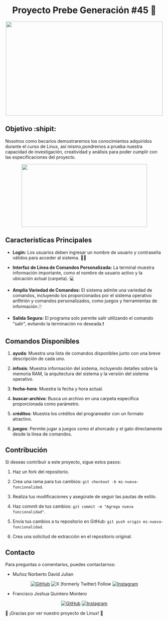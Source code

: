 <h1 align="center">Proyecto Prebe Generación #45 🐧 </h1>

<p align="center">
<img src="https://media.giphy.com/media/PV1dPfaeac5a/giphy.gif" height=300px, width=500px/> 
 </p>
<p align="center">

## Objetivo  :shipit:

Nosotros como becarios demostraremos los conocimientos adquiridos durante el curso de Linux, así mismo,pondremos a prueba nuestra capacidad de investigación, creatividad y análisis para poder cumplir con las especificaciones del proyecto. 
<p align="center">
<img src="https://media.giphy.com/media/z6z7V16QWDVI9tad3O/giphy.gif" height=200px, width=400px/> 
 </p>
<p align="center">

## Características Principales

- **Login:** Los usuarios deben ingresar un nombre de usuario y contraseña válidos para acceder al sistema. 👨‍💻

- **Interfaz de Línea de Comandos Personalizada:** La terminal muestra información importante, como el nombre de usuario activo y la ubicación actual (carpeta). 💻

- **Amplia Variedad de Comandos:** El sistema admite una variedad de comandos, incluyendo los proporcionados por el sistema operativo anfitrión y comandos personalizados, como juegos y herramientas de información.🖱️

- **Salida Segura:** El programa solo permite salir utilizando el comando "salir", evitando la terminación no deseada.❗

## Comandos Disponibles

1. **ayuda**: Muestra una lista de comandos disponibles junto con una breve descripción de cada uno.

2. **infosis**: Muestra información del sistema, incluyendo detalles sobre la memoria RAM, la arquitectura del sistema y la versión del sistema operativo.

3. **fecha-hora**: Muestra la fecha y hora actual.

4. **buscar-archivo**: Busca un archivo en una carpeta específica proporcionada como parámetro.

5. **créditos**: Muestra los créditos del programador con un formato atractivo.

6. **juegos**: Permite jugar a juegos como el ahorcado y el gato directamente desde la línea de comandos.

## Contribución

Si deseas contribuir a este proyecto, sigue estos pasos:

1. Haz un fork del repositorio.

2. Crea una rama para tus cambios: `git checkout -b mi-nueva-funcionalidad`.

3. Realiza tus modificaciones y asegúrate de seguir las pautas de estilo.

4. Haz commit de tus cambios: `git commit -m "Agrega nueva funcionalidad"`.

5. Envía tus cambios a tu repositorio en GitHub: `git push origin mi-nueva-funcionalidad`.

6. Crea una solicitud de extracción en el repositorio original.

## Contacto

Para preguntas o comentarios, puedes contactarnos:

- Muñoz Norberto David Julian
 <p align="center">
	<a href="https://github.com/davidjulian7"><img src="https://img.shields.io/badge/github-%23181717.svg?style=plastic&logo=github&logoColor=white" alt="GitHub"/></a>
 <img alt="X (formerly Twitter) Follow" src="https://img.shields.io/twitter/follow/DavidVantasse10?link=twitter.com%2Fdavidvantasse10">
	<a href="https://www.instagram.com/ltdvdvtssl/"><img src="https://img.shields.io/badge/instagram-%23E4405F.svg?style=plastic&logo=instagram&logoColor=white"   alt="Instagram"/></a>
</p>

- Francisco Joshua Quintero Montero
<p align="center">
	<a href=https://github.com/y0shiro28"><img src="https://img.shields.io/badge/github-%23181717.svg?style=plastic&logo=github&logoColor=white" alt="GitHub"/></a>
	<a href="https://www.instagram.com/yoshi_quintero/"><img src="https://img.shields.io/badge/instagram-%23E4405F.svg?style=plastic&logo=instagram&logoColor=white" alt="Instagram"/></a>

🐧 ¡Gracias por ver nuestro proyecto de Linux! 🐧
